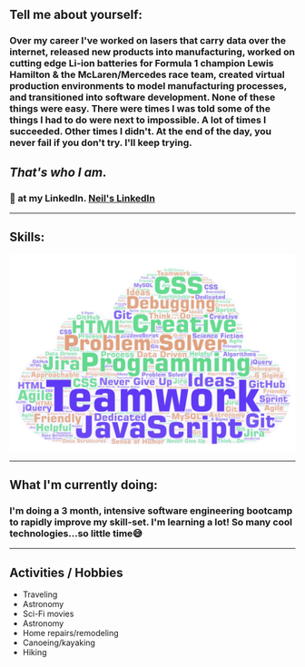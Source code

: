 ## Tell me about yourself:

### Over my career I've worked on lasers that carry data over the internet, released new products into manufacturing, worked on cutting edge Li-ion batteries for Formula 1 champion Lewis Hamilton & the McLaren/Mercedes race team, created virtual production environments to model manufacturing processes, and transitioned into software development. None of these things were easy. There were times I was told some of the things I had to do were next to impossible. A lot of times I succeeded. Other times I didn't. At the end of the day, you never fail if you don't try. I'll keep trying.

## _That's who I am_.

### :eyes: at my LinkedIn. [Neil's LinkedIn](https://www.linkedin.com/in/neil-p-saunders/)

<hr>

## Skills:

![WordCloud](WordCloud.jpg)

<hr>

## What I'm currently doing:

### I'm doing a 3 month, intensive software engineering bootcamp to rapidly improve my skill-set. I'm learning a lot! So many cool technologies...so little time:sweat_smile:

<hr>

## Activities / Hobbies

- Traveling
- Astronomy
- Sci-Fi movies
- Astronomy
- Home repairs/remodeling
- Canoeing/kayaking
- Hiking
